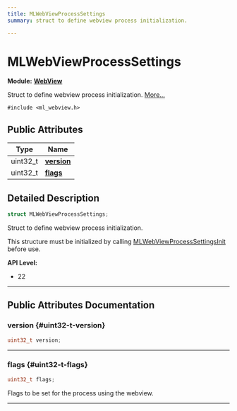 ```yaml
---
title: MLWebViewProcessSettings
summary: struct to define webview process initialization. 

---
```


# MLWebViewProcessSettings

**Module:** **[WebView](/api-ref/api/Modules/group___web_view/group___web_view.md)**



Struct to define webview process initialization.  [More...](#detailed-description)


`#include <ml_webview.h>`

## Public Attributes

| Type           | Name           |
| -------------- | -------------- |
| uint32_t | **[version](/api-ref/api/Modules/group___web_view/struct_m_l_web_view_process_settings.md#uint32-t-version)**  |
| uint32_t | **[flags](/api-ref/api/Modules/group___web_view/struct_m_l_web_view_process_settings.md#uint32-t-flags)**  |

## Detailed Description

```cpp
struct MLWebViewProcessSettings;
```

Struct to define webview process initialization. 

This structure must be initialized by calling [MLWebViewProcessSettingsInit](/api-ref/api/Modules/group___web_view/group___web_view.md#void-mlwebviewprocesssettingsinit) before use.




**API Level:**
  * 22 




-----------
## Public Attributes Documentation

### version {#uint32-t-version}

```cpp
uint32_t version;
```






-----------

### flags {#uint32-t-flags}

```cpp
uint32_t flags;
```


Flags to be set for the process using the webview. 





-----------

